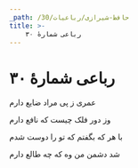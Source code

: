 ```yaml
---
_path: /حافظ-شیرازی/رباعیات/30
title: >-
    رباعی شمارهٔ ۳۰
---
```

# رباعی شمارهٔ ۳۰

<div class="b" id="bn1"><div class="m1"><p>عمری ز پی مراد ضایع دارم</p></div>
<div class="m2"><p>وز دور فلک چیست که نافع دارم</p></div></div>
<div class="b" id="bn2"><div class="m1"><p>با هر که بگفتم که تو را دوست شدم</p></div>
<div class="m2"><p>شد دشمن من وه که چه طالع دارم</p></div></div>
